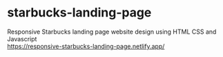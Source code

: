 # starbucks-landing-page
Responsive Starbucks landing page website design using HTML CSS and Javascript
</br>
https://responsive-starbucks-landing-page.netlify.app/
